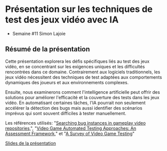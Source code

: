 # Présentation sur les techniques de test des jeux vidéo avec IA

- Semaine #11 Simon Lajoie

## Résumé de la présentation

Cette présentation explorera les défis spécifiques liés au test des jeux vidéo, en se concentrant sur les exigences uniques et les difficultés rencontrées dans ce domaine. Contrairement aux logiciels traditionnels, les jeux vidéo nécessitent des techniques de test adaptées aux comportements dynamiques des joueurs et aux environnements complexes.

Ensuite, nous examinerons comment l'intelligence artificielle peut offrir des solutions pour améliorer l'efficacité et la couverture des tests dans les jeux vidéo. En automatisant certaines tâches, l'IA pourrait non seulement accélérer la détection des bugs mais aussi identifier des scénarios imprévus qui sont souvent difficiles à tester manuellement.

Les références utilisés: "[Searching bug instances in gameplay video repositories,](https://asgaard.ece.ualberta.ca/papers/Journal/TG_2024_Taesiri_Searching_Bug_Instances_in_Gameplay_Video_Repositories.pdf)", "[Video Game Automated Testing Approaches: An Assessment Framework](https://ieeexplore.ieee.org/document/9234724)," et "[A Survey of Video Game Testing](https://ieeexplore.ieee.org/document/9463010)"

[Slides de la présentation](https://www.canva.com/design/DAGWxKMA7uQ/6g0FTUvXj5hm4VR4J3wpoA/edit?utm_content=DAGWxKMA7uQ&utm_campaign=designshare&utm_medium=link2&utm_source=sharebutton)

